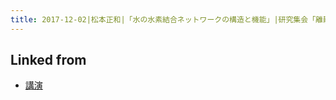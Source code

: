 ```yaml
---
title: 2017-12-02|松本正和|「水の水素結合ネットワークの構造と機能」|研究集会「離散幾何解析とその周辺」|#2017-12-01
---
```



## Linked from

* [講演](/講演)


